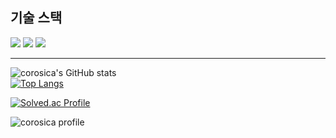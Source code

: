 ## 기술 스택
<img src="https://img.shields.io/badge/github-181717?style=for-the-badge&logo=github&logoColor=white">
<img src="https://img.shields.io/badge/git-F05032?style=for-the-badge&logo=git&logoColor=white">
<img src="https://img.shields.io/badge/python-3776AB?style=for-the-badge&logo=python&logoColor=white">

---
![corosica's GitHub stats](https://github-readme-stats.vercel.app/api?username=corosica&show_icons=true&theme=cobalt)  
[![Top Langs](https://github-readme-stats.vercel.app/api/top-langs/?username=corosica)](https://github.com/corosica/github-readme-stats)

[![Solved.ac Profile](http://mazassumnida.wtf/api/generate_badge?boj=corosica1)](https://solved.ac/corosica1)


![corosica profile](http://mazandi.herokuapp.com/api?handle=corosica1&theme=dark)
<!--
**corosica/corosica** is a ✨ _special_ ✨ repository because its `README.md` (this file) appears on your GitHub profile.
